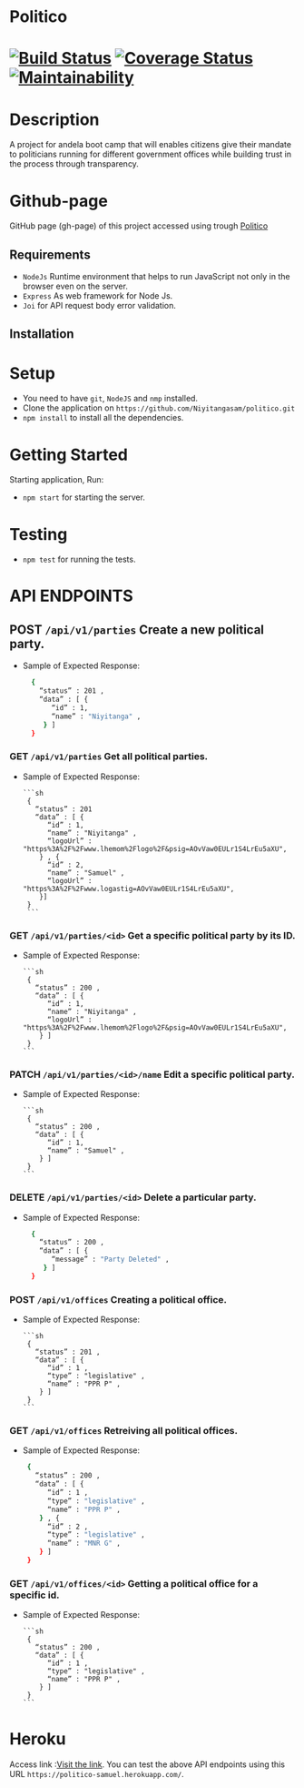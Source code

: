 # Politico 

[![Build Status](https://travis-ci.org/Niyitangasam/politico.svg?branch=develop)](https://travis-ci.org/Niyitangasam/politico) [![Coverage Status](https://coveralls.io/repos/github/Niyitangasam/politico/badge.svg?branch=develop)](https://coveralls.io/github/Niyitangasam/politico?branch=develop) [![Maintainability](https://api.codeclimate.com/v1/badges/821a7bda21296c607746/maintainability)](https://codeclimate.com/github/Niyitangasam/politico/maintainability)
============

# Description

A project for andela boot camp that will enables citizens give their mandate to politicians running for different government offices while building trust in the process through transparency.



# Github-page
GitHub page (gh-page) of this project accessed using trough  [Politico](https://niyitangasam.github.io/politico/UI/)




## Requirements

* `NodeJs` Runtime environment that helps to run JavaScript not only in the browser even on the server.
* `Express` As web framework for Node Js.
* `Joi` for API request body error validation.


## Installation



# Setup
- You need to have `git`, `NodeJS` and `nmp` installed.
- Clone the application on `https://github.com/Niyitangasam/politico.git`
- `npm install` to install all the dependencies.



# Getting Started
Starting application, Run:
* `npm start` for starting the server.

# Testing

* `npm test` for running the tests.

# API ENDPOINTS

## POST `/api/v1/parties` Create a new political party.

* Sample of Expected Response:

     ```sh 
       {
  		 “status” : 201 ,
         “data” : [ {
            “id” : 1,
            “name” : "Niyitanga" ,
          } ]
       }

     ```

### GET `/api/v1/parties` Get all political parties.

* Sample of Expected Response:

      ```sh 
       {
  		 “status” : 201 
         “data” : [ {
            “id” : 1,
            “name” : "Niyitanga" ,
            “logoUrl” : "https%3A%2F%2Fwww.lhemom%2Flogo%2F&psig=AOvVaw0EULr1S4LrEu5aXU",
          } , {
            “id” : 2,
            “name” : "Samuel" ,
            “logoUrl” : "https%3A%2F%2Fwww.logastig=AOvVaw0EULr1S4LrEu5aXU",
          }]
       }
       ```

### GET `/api/v1/parties/<id>` Get a specific political party by its ID.

* Sample of Expected Response:

      ```sh 
       {
  		 “status” : 200 ,
         “data” : [ {
            “id” : 1,
            “name” : "Niyitanga" ,
            “logoUrl” : "https%3A%2F%2Fwww.lhemom%2Flogo%2F&psig=AOvVaw0EULr1S4LrEu5aXU",
          } ]
       }
      ```

###  PATCH `/api/v1/parties/<id>/name` Edit a specific political party.

* Sample of Expected Response:

      ```sh 
       {
  		 “status” : 200 ,
         “data” : [ {
            “id” : 1,
            “name” : "Samuel" ,
          } ]
       }
      ```

### DELETE `/api/v1/parties/<id>` Delete a particular party.

* Sample of Expected Response:

     ```sh 
       {
  		 “status” : 200 ,
         “data” : [ {
            “message” : "Party Deleted" ,
          } ]
       }
     ```

### POST `/api/v1/offices` Creating a political office.

* Sample of Expected Response:

      ```sh  
       {
  		 “status” : 201 ,
         “data” : [ {
            “id” : 1 ,
            “type” : "legislative" ,
            “name” : "PPR P" ,
          } ]
       }
      ```

### GET `/api/v1/offices` Retreiving all political offices.

 * Sample of Expected Response:

      ```sh 
       {
  		 “status” : 200 ,
         “data” : [ {
            “id” : 1 ,
            “type” : "legislative" ,
            “name” : "PPR P" ,
          } , {
            “id” : 2 ,
            “type” : "legislative" ,
            “name” : "MNR G" ,
          } ]
       }
      ```

### GET `/api/v1/offices/<id>` Getting a political office for a specific id.

* Sample of Expected Response:

      ```sh  
       {
  		 “status” : 200 ,
         “data” : [ {
            “id” : 1 ,
            “type” : "legislative" ,
            “name” : "PPR P" ,
          } ]
       }
      ```



# Heroku

Access link :[Visit the link](https://politico-samuel.herokuapp.com/). You can test the above API endpoints using this  URL `https://politico-samuel.herokuapp.com/`.

